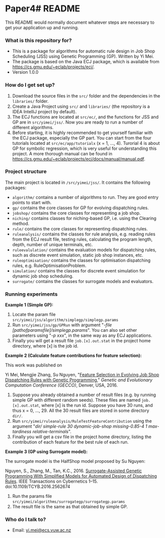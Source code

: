 # Paper4# README #

This README would normally document whatever steps are necessary to get your application up and running.

### What is this repository for? ###

* This is a package for algorithms for automatic rule design in Job Shop Scheduling (JSS) using Genetic Programming (GP). Written by Yi Mei.
* The package is based on the Java ECJ package, which is available from https://cs.gmu.edu/~eclab/projects/ecj/.
* Version 1.0.0

### How do I get set up? ###

1. Download the source files in the `src/` folder and the dependencies in the `libraries/` folder.
2. Create a Java Project using `src/` and `libraries/` (the repository is a IDEA IntelliJ project by default).
3. The ECJ functions are located at `src/ec/`, and the functions for JSS and GP are in `src/yimei/jss/`. Now you are ready to run a number of different algorithms.
4. Before starting, it is highly recommended to get yourself familiar with the ECJ package, especially the GP part. You can start from the four tutorials located at `src/ec/app/tutorialx` (x = 1, ..., 4). Turorial 4 is about GP for symbolic regression, which is very useful for understanding this project. A more thorough manual can be found in https://cs.gmu.edu/~eclab/projects/ecj/docs/manual/manual.pdf.

### Project structure ###

The main project is located in `/src/yimei/jss/`. It contains the following packages:

* `algorithm/` contains a number of algorithms to run. They are good entry points to start with.
* `gp/` contains the core classes for GP for evolving dispatching rules.
* `jobshop/` contains the core classes for representing a job shop.
* `niching/` contains classes for niching-based GP, i.e. using the Clearing method.
* `rule/` contains the core classes for representing dispatching rules.
* `ruleanalysis/` contains the classes for rule analysis, e.g. reading rules from the ECJ result file, testing rules, calculating the program length, depth, number of unique terminals, etc.
* `ruleevalulation/` contains the evaluation models for dispatching rules, such as discrete event simulation, static job shop instances, etc.
* `ruleoptimisation/` contains the classes for optimisation dispatching rules, e.g. RuleOptimisationProblem.
* `simulation/` contains the classes for discrete event simulation for dynamic job shop scheduling.
* `surrogate/` contains the classes for surrogate models and evaluators.

### Running experiments ###

**Example 1 (Simple GP):**

1. Locate the param file `src/yimei/jss/algorithm/simplegp/simplegp.params`
2. Run `src/yimei/jss/gp/GPRun` with argument "*-file [pathofparamsfile]/simplegp.params*". You can also set other parameters using "*-p xxx*", in the same way as any ECJ applications.
3. Finally you will get a result file `job.[x].out.stat` in the project home directory, where [x] is the job id.

**Example 2 (Calculate feature contributions for feature selection):**

This work was published on 

Yi Mei, Mengjie Zhang, Su Nguyen, "<a href="http://homepages.ecs.vuw.ac.nz/~yimei/papers/GECCO16-MeiSuZhang.pdf">Feature Selection in Evolving Job Shop Dispatching Rules with Genetic Programming</a>," *Genetic and Evolutionary Computation Conference (GECCO)*, Denver, USA, 2016.

1. Suppose you already obtained a number of result files (e.g. by running simple GP with different random seeds). These files are named `job.[x].out.stat`, where [x] is the run id. Suppose you have 30 runs, and thus x = 0, ..., 29. All the 30 result files are stored in some directory `dir/`.
2. Run `src/yimei/ruleanalysis/RuleTestFeatureContribution` using the argument "*dir/ simple-rule 30 dynamic-job-shop missing-0.85-4 1 max-tardiness relative-terminals*".
3. Finally you will get a csv file in the project home directory, listing the contribution of each feature for the best rule of each run.

**Example 3 (GP using Surrogate model):**

The surrogate model is the HalfShop model proposed by Su Nguyen:

Nguyen, S., Zhang, M., Tan, K.C., 2016. <a href="http://ieeexplore.ieee.org/stamp/stamp.jsp?arnumber=7473913">Surrogate-Assisted Genetic Programming With Simplified Models for Automated Design of Dispatching Rules</a>. IEEE Transactions on Cybernetics 1–15. doi:10.1109/TCYB.2016.2562674

1. Run the params file `src/yimei/algorithms/surrogategp/surrogategp.params`
2. The result file is the same as that obtained by simple GP.


### Who do I talk to? ###

* Email: yi.mei@ecs.vuw.ac.nz
